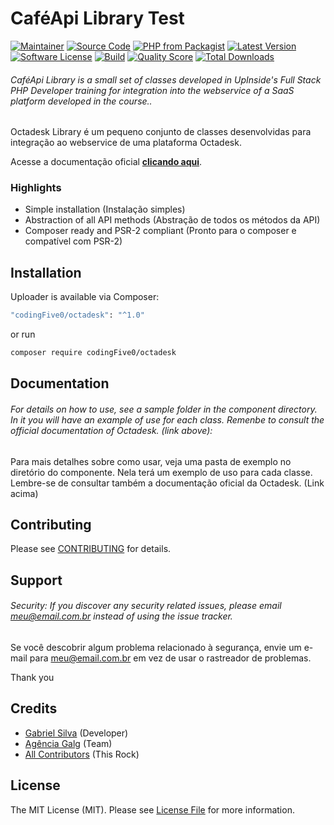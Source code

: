 # CaféApi Library Test

[![Maintainer](http://img.shields.io/badge/maintainer-@gabrielsilva50-blue.svg?style=flat-square)](https://twitter.com/gabrielsilva50)
[![Source Code](http://img.shields.io/badge/source-codingFive0/octadesk-blue.svg?style=flat-square)](https://github.com/codingFive0/octadesk)
[![PHP from Packagist](https://img.shields.io/packagist/php-v/robsonvleite/cafeapi.svg?style=flat-square)](https://packagist.org/packages/robsonvleite/cafeapi)
[![Latest Version](https://img.shields.io/github/release/robsonvleite/cafeapi.svg?style=flat-square)](https://github.com/robsonvleite/cafeapi/releases)
[![Software License](https://img.shields.io/badge/license-MIT-brightgreen.svg?style=flat-square)](LICENSE)
[![Build](https://img.shields.io/scrutinizer/build/g/robsonvleite/cafeapi.svg?style=flat-square)](https://scrutinizer-ci.com/g/robsonvleite/cafeapi)
[![Quality Score](https://img.shields.io/scrutinizer/g/robsonvleite/cafeapi.svg?style=flat-square)](https://scrutinizer-ci.com/g/robsonvleite/cafeapi)
[![Total Downloads](https://img.shields.io/packagist/dt/robsonvleite/cafeapi.svg?style=flat-square)](https://packagist.org/packages/crobsonvleite/cafeapi)

###### CaféApi Library is a small set of classes developed in UpInside's Full Stack PHP Developer training for integration into the webservice of a SaaS platform developed in the course..

Octadesk Library é um pequeno conjunto de classes desenvolvidas para integração ao webservice de uma plataforma Octadesk.

Acesse a documentação oficial **[clicando aqui](https://api.octadesk.services/docs/#/)**.

### Highlights

- Simple installation (Instalação simples)
- Abstraction of all API methods (Abstração de todos os métodos da API)
- Composer ready and PSR-2 compliant (Pronto para o composer e compatível com PSR-2)

## Installation

Uploader is available via Composer:

```bash
"codingFive0/octadesk": "^1.0"
```

or run

```bash
composer require codingFive0/octadesk
```

## Documentation

###### For details on how to use, see a sample folder in the component directory. In it you will have an example of use for each class. Remenbe to consult the official documentation of Octadesk. (link above):

Para mais detalhes sobre como usar, veja uma pasta de exemplo no diretório do componente. Nela terá um exemplo de uso para cada classe. Lembre-se de consultar também a documentação oficial da Octadesk. (Link acima)

## Contributing

Please see [CONTRIBUTING](https://github.com/codingFive0/octadesk/blob/master/CONTRIBUTING.md) for details.

## Support

###### Security: If you discover any security related issues, please email meu@email.com.br instead of using the issue tracker.

Se você descobrir algum problema relacionado à segurança, envie um e-mail para meu@email.com.br em vez de usar o rastreador de problemas.

Thank you

## Credits

- [Gabriel Silva](https://github.com/codingFive0) (Developer)
- [Agência Galg](https://github.com/codingFive0) (Team)
- [All Contributors](https://github.com/codingFive0/octadesk/contributors) (This Rock)

## License

The MIT License (MIT). Please see [License File](https://github.com/codingFive0/octadesk/blob/master/LICENSE) for more information.